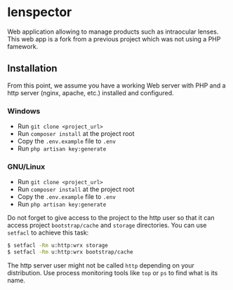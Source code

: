 # lenspector

Web application allowing to manage products such as intraocular lenses. This web app is a fork from a previous project which was not using a PHP famework.

## Installation

From this point, we assume you have a working Web server with PHP and a http server (nginx, apache, etc.) installed and configured.

### Windows

* Run `git clone <project_url>`
* Run `composer install` at the project root
* Copy the `.env.example` file to `.env`
* Run `php artisan key:generate`

### GNU/Linux

* Run `git clone <project_url>`
* Run `composer install` at the project root
* Copy the `.env.example` file to `.env`
* Run `php artisan key:generate`

Do not forget to give access to the project to the http user so that it can access project `bootstrap/cache` and `storage` directories. You can use `setfacl` to achieve this task:

```bash
$ setfacl -Rm u:http:wrx storage
$ setfacl -Rm u:http:wrx bootstrap/cache
```

The http server user might not be called `http` depending on your distribution. Use process monitoring tools like `top` or `ps` to find what is its name.
